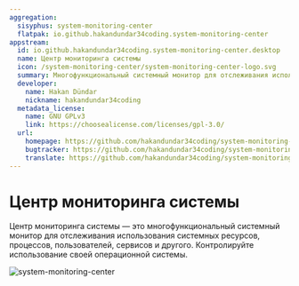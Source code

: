 ```yaml
---
aggregation:
  sisyphus: system-monitoring-center
  flatpak: io.github.hakandundar34coding.system-monitoring-center
appstream:
  id: io.github.hakandundar34coding.system-monitoring-center.desktop
  name: Центр мониторинга системы
  icon: /system-monitoring-center/system-monitoring-center-logo.svg
  summary: Многофункциональный системный монитор для отслеживания использования системных ресурсов, процессов, пользователей, сервисов и другого.
  developer:
    name: Hakan Dündar
    nickname: hakandundar34coding
  metadata_license:
    name: GNU GPLv3
    link: https://choosealicense.com/licenses/gpl-3.0/
  url:
    homepage: https://github.com/hakandundar34coding/system-monitoring-center
    bugtracker: https://github.com/hakandundar34coding/system-monitoring-center/issues
    translate: https://github.com/hakandundar34coding/system-monitoring-center/blob/master/docs/translations.md
---
```


# Центр мониторинга системы

Центр мониторинга системы — это многофункциональный системный монитор для отслеживания использования системных ресурсов, процессов, пользователей, сервисов и другого. Контролируйте использование своей операционной системы.

![system-monitoring-center](/system-monitoring-center/system-monitoring-center.png)

<!--@include: @apps/.parts/install/content-repo.md-->
<!--@include: @apps/.parts/install/content-flatpak.md-->
